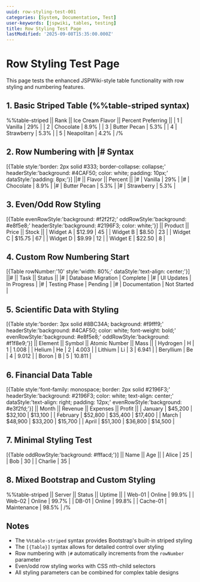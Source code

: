 ```yaml
---
uuid: row-styling-test-001
categories: [System, Documentation, Test]
user-keywords: [jspwiki, tables, testing]
title: Row Styling Test Page
lastModified: '2025-09-08T15:35:00.000Z'
---
```

# Row Styling Test Page

This page tests the enhanced JSPWiki-style table functionality with row styling and numbering features.

## 1. Basic Striped Table (%%table-striped syntax)

%%table-striped
|| Rank || Ice Cream Flavor || Percent Preferring ||
| 1 | Vanilla | 29% |
| 2 | Chocolate | 8.9% |
| 3 | Butter Pecan | 5.3% |
| 4 | Strawberry | 5.3% |
| 5 | Neapolitan | 4.2% |
/%

## 2. Row Numbering with |# Syntax

[{Table style:'border: 2px solid #333; border-collapse: collapse;' headerStyle:'background: #4CAF50; color: white; padding: 10px;' dataStyle:'padding: 8px;'}]
||# || Flavor || Percent ||
|# | Vanilla | 29% |
|# | Chocolate | 8.9% |
|# | Butter Pecan | 5.3% |
|# | Strawberry | 5.3% |

## 3. Even/Odd Row Styling

[{Table evenRowStyle:'background: #f2f2f2;' oddRowStyle:'background: #e8f5e8;' headerStyle:'background: #2196F3; color: white;'}]
|| Product || Price || Stock ||
| Widget A | $12.99 | 45 |
| Widget B | $8.50 | 23 |
| Widget C | $15.75 | 67 |
| Widget D | $9.99 | 12 |
| Widget E | $22.50 | 8 |

## 4. Custom Row Numbering Start

[{Table rowNumber:'10' style:'width: 80%;' dataStyle:'text-align: center;'}]
||# || Task || Status ||
|# | Database Migration | Complete |
|# | UI Updates | In Progress |
|# | Testing Phase | Pending |
|# | Documentation | Not Started |

## 5. Scientific Data with Styling

[{Table style:'border: 3px solid #8BC34A; background: #f9fff9;' headerStyle:'background: #4CAF50; color: white; font-weight: bold;' evenRowStyle:'background: #e8f5e8;' oddRowStyle:'background: #f1f8e9;'}]
|| Element || Symbol || Atomic Number || Mass ||
| Hydrogen | H | 1 | 1.008 |
| Helium | He | 2 | 4.003 |
| Lithium | Li | 3 | 6.941 |
| Beryllium | Be | 4 | 9.012 |
| Boron | B | 5 | 10.811 |

## 6. Financial Data Table

[{Table style:'font-family: monospace; border: 2px solid #2196F3;' headerStyle:'background: #2196F3; color: white; text-align: center;' dataStyle:'text-align: right; padding: 12px;' evenRowStyle:'background: #e3f2fd;'}]
|| Month || Revenue || Expenses || Profit ||
| January | $45,200 | $32,100 | $13,100 |
| February | $52,800 | $35,400 | $17,400 |
| March | $48,900 | $33,200 | $15,700 |
| April | $51,300 | $36,800 | $14,500 |

## 7. Minimal Styling Test

[{Table oddRowStyle:'background: #fffacd;'}]
|| Name || Age ||
| Alice | 25 |
| Bob | 30 |
| Charlie | 35 |

## 8. Mixed Bootstrap and Custom Styling

%%table-striped
|| Server || Status || Uptime ||
| Web-01 | Online | 99.9% |
| Web-02 | Online | 99.7% |
| DB-01 | Online | 99.8% |
| Cache-01 | Maintenance | 98.5% |
/%

## Notes

- The `%%table-striped` syntax provides Bootstrap's built-in striped styling
- The `[{Table}]` syntax allows for detailed control over styling
- Row numbering with `|#` automatically increments from the `rowNumber` parameter
- Even/odd row styling works with CSS nth-child selectors
- All styling parameters can be combined for complex table designs
